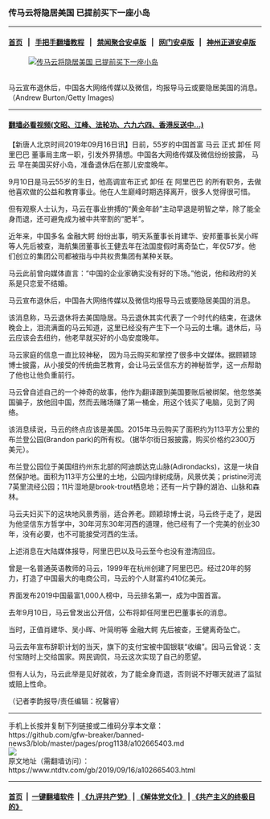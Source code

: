 ### 传马云将隐居美国 已提前买下一座小岛
------------------------

#### [首页](https://github.com/gfw-breaker/banned-news3/blob/master/README.md) &nbsp;&nbsp;|&nbsp;&nbsp; [手把手翻墙教程](https://github.com/gfw-breaker/guides/wiki) &nbsp;&nbsp;|&nbsp;&nbsp; [禁闻聚合安卓版](https://github.com/gfw-breaker/bn-android) &nbsp;&nbsp;|&nbsp;&nbsp; [网门安卓版](https://github.com/oGate2/oGate) &nbsp;&nbsp;|&nbsp;&nbsp; [神州正道安卓版](https://github.com/SzzdOgate/update) 



<div><div class="featured_image">
 <a href="https://i.ntdtv.com/assets/uploads/2019/09/p8495341a48338768.jpg" target="_blank">
  <figure>
   <img alt="传马云将隐居美国 已提前买下一座小岛" src="https://i.ntdtv.com/assets/uploads/2019/09/p8495341a48338768-800x450.jpg"/>
  </figure><br/>
 </a>
 <span class="caption">
  马云宣布退休后，中国各大网络传媒以及微信，均报导马云或要隐居美国的消息。（Andrew Burton/Getty Images)
 </span>
</div>
</div><hr/>

#### [翻墙必看视频(文昭、江峰、法轮功、六九六四、香港反送中...)](https://github.com/gfw-breaker/banned-news3/blob/master/pages/links.md)

<div><div class="post_content" itemprop="articleBody">
 <p>
  【新唐人北京时间2019年09月16日讯】日前，55岁的中国首富
  <ok href="https://www.ntdtv.com/gb/马云.htm">
   马云
  </ok>
  正式
  <ok href="https://www.ntdtv.com/gb/卸任.htm">
   卸任
  </ok>
  <ok href="https://www.ntdtv.com/gb/阿里巴巴.htm">
   阿里巴巴
  </ok>
  董事局主席一职，引发外界猜想。中国各大网络传媒及微信纷纷披露，
  <ok href="https://www.ntdtv.com/gb/马云.htm">
   马云
  </ok>
  早在美国买好小岛，准备退休后在那儿安度晚年。
 </p>
 <p>
  9月10日是马云55岁的生日，他高调宣布正式
  <ok href="https://www.ntdtv.com/gb/卸任.htm">
   卸任
  </ok>
  在
  <ok href="https://www.ntdtv.com/gb/阿里巴巴.htm">
   阿里巴巴
  </ok>
  的所有职务，去做他喜欢做的公益和教育事业。他在人生巅峰时期选择离开，很多人觉得很可惜。
 </p>
 <p>
  但有观察人士认为，马云在事业拚搏的“黄金年龄”主动早退是明智之举，除了能全身而退，还可避免成为被中共宰割的“肥羊”。
 </p>
 <p>
  近年来，中国多名
  <ok href="https://www.ntdtv.com/gb/金融大鳄.htm">
   金融大鳄
  </ok>
  纷纷出事，明天系董事长肖建华、安邦董事长吴小晖等人先后被查，海航集团董事长王健去年在法国度假时离奇坠亡，年仅57岁。他们创立的集团公司都被指与中共权贵集团有某种关联。
 </p>
 <p>
  马云此前曾向媒体直言：“中国的企业家确实没有好的下场。”他说，他和政府的关系是只恋爱不结婚。
 </p>
 <p>
  马云宣布退休后，中国各大网络传媒以及微信均报导马云或要隐居美国的消息。
 </p>
 <p>
  该消息称，马云退休将去美国隐居。马云退休其实代表了一个时代的结束，在退休晚会上，泪流满面的马云知道，这里已经没有产生下一个马云的土壤。退休后，马云应该会去纽约，他老早就买好的小岛安度晚年。
 </p>
 <p>
  马云家庭的信息一直比较神秘， 因为马云购买和掌控了很多中文媒体。据顾颖琼博士披露，从小接受的传统曲艺教育，会让马云坚信东方的神秘哲学，这一点帮助了他也让他负重前行。
 </p>
 <p>
  马云曾自述自己的一个神奇的故事，他作为翻译跟到美国要账后被绑架。他忽悠美国骗子，放他回中国，然而去赌场赚了第一桶金，用这个钱买了电脑，见到了网络。
 </p>
 <p>
  该消息续说，马云的终点应该是美国。2015年马云购买了面积约为113平方公里的布兰登公园(Brandon park)的所有权。（据华尔街日报披露，购买价格约2300万美元）。
 </p>
 <p>
  布兰登公园位于美国纽约州东北部的阿迪朗达克山脉(Adirondacks)，这是一块自然保护地。面积为113平方公里的土地，公园内绿树成荫，风景优美；pristine河流7英里流经公园；11片湿地是brook-trout栖息地；还有一片宁静的湖泊、山脉和森林。
 </p>
 <p>
  马云夫妇买下的这块地风景秀丽，适合养老。顾颖琼博士说，马云终于走了，是因为他坚信东方哲学中，30年河东30年河西的道理，他已经有了一个完美的创业30年，没有必要，也不可能接受河西的生活。
 </p>
 <p>
  上述消息在大陆媒体报导，阿里巴巴以及马云至今也没有澄清回应。
 </p>
 <p>
  曾是一名普通英语教师的马云，1999年在杭州创建了阿里巴巴。经过20年的努力，打造了中国最大的电商公司，马云的个人财富约410亿美元。
 </p>
 <p>
  界面发布2019中国最富1,000人榜中，马云排名第一，成为中国首富。
 </p>
 <p>
  去年9月10日，马云曾发出公开信，公布将卸任阿里巴巴董事长的消息。
 </p>
 <p>
  当时，正值肖建华、吴小晖、叶简明等
  <ok href="https://www.ntdtv.com/gb/金融大鳄.htm">
   金融大鳄
  </ok>
  先后被查，王健离奇坠亡。
 </p>
 <p>
  马云去年宣布辞职计划的当天，旗下的支付宝被中国银联“收编”。因马云曾说：支付宝随时上交给国家。网民调侃，马云这次实现了自己的愿望。
 </p>
 <p>
  但有人认为，马云此举是见好就收，为了能全身而退，否则说不好哪天就进了监狱或赔上性命。
 </p>
 <p>
  （记者李韵报导/责任编辑：祝馨睿）
 </p>
 <div class="single_ad">
 </div>
</div>
</div>
<hr/>
手机上长按并复制下列链接或二维码分享本文章：<br/>
https://github.com/gfw-breaker/banned-news3/blob/master/pages/prog1138/a102665403.md <br/>
<a href='https://github.com/gfw-breaker/banned-news3/blob/master/pages/prog1138/a102665403.md'><img src='https://github.com/gfw-breaker/banned-news3/blob/master/pages/prog1138/a102665403.md.png'/></a> <br/>
原文地址（需翻墙访问）：https://www.ntdtv.com/gb/2019/09/16/a102665403.html


------------------------
#### [首页](https://github.com/gfw-breaker/banned-news3/blob/master/README.md) &nbsp;|&nbsp; [一键翻墙软件](https://github.com/gfw-breaker/nogfw/blob/master/README.md) &nbsp;| [《九评共产党》](https://github.com/gfw-breaker/9ping.md/blob/master/README.md#九评之一评共产党是什么) | [《解体党文化》](https://github.com/gfw-breaker/jtdwh.md/blob/master/README.md) | [《共产主义的终极目的》](https://github.com/gfw-breaker/gczydzjmd.md/blob/master/README.md)


<img src='http://gfw-breaker.win/banned-news3/pages/prog1138/a102665403.md' width='0px' height='0px'/>